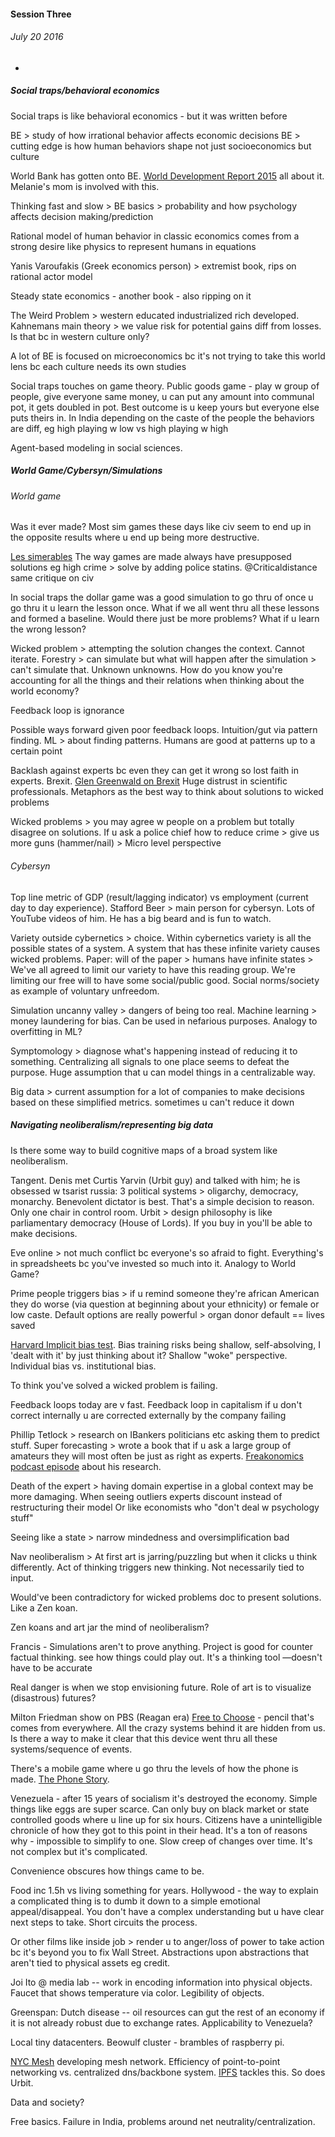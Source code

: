 #### Session Three
###### July 20 2016

-

##### Social traps/behavioral economics

Social traps is like behavioral economics - but it was written before

BE > study of how irrational behavior affects economic decisions
BE > cutting edge is how human behaviors shape not just socioeconomics but culture

World Bank has gotten onto BE. [World Development Report 2015](http://www.worldbank.org/en/publication/wdr2015) all about it. Melanie's mom is involved with this.

Thinking fast and slow > BE basics > probability and how psychology affects decision making/prediction

Rational model of human behavior in classic economics comes from a strong desire like physics to represent humans in equations

Yanis Varoufakis (Greek economics person) > extremist book, rips on rational actor model

Steady state economics - another book - also ripping on it

The Weird Problem > western educated industrialized rich developed. Kahnemans main theory > we value risk for potential gains diff from losses. Is that bc in western culture only?

A lot of BE is focused on microeconomics bc it's not trying to take this world lens bc each culture needs its own studies

Social traps touches on game theory. Public goods game - play w group of people, give everyone same money, u can put any amount into communal pot, it gets doubled in pot. Best outcome is u keep yours but everyone else puts theirs in. In India depending on the caste of the people the behaviors are diff, eg high playing w low vs high playing w high

Agent-based modeling in social sciences.


##### World Game/Cybersyn/Simulations

###### World game

Was it ever made? Most sim games these days like civ seem to end up in the opposite results where u end up being more destructive.

[Les simerables](https://www.jacobinmag.com/2014/10/les-simerables/)
The way games are made always have presupposed solutions eg high crime > solve by adding police statins. @Criticaldistance same critique on civ

In social traps the dollar game was a good simulation to go thru of once u go thru it u learn the lesson once. What if we all went thru all these lessons and formed a baseline. Would there just be more problems? What if u learn the wrong lesson?

Wicked problem > attempting the solution changes the context. Cannot iterate. Forestry > can simulate but what will happen after the simulation > can't simulate that. Unknown unknowns.
How do you know you're accounting for all the things and their relations when thinking about the world economy?

Feedback loop is ignorance

Possible ways forward given poor feedback loops. Intuition/gut via pattern finding. ML > about finding patterns. Humans are good at patterns up to a certain point

Backlash against experts bc even they can get it wrong so lost faith in experts. Brexit. [Glen Greenwald on Brexit](https://theintercept.com/2016/06/25/brexit-is-only-the-latest-proof-of-the-insularity-and-failure-of-western-establishment-institutions/) Huge distrust in scientific professionals. Metaphors as the best way to think about solutions to wicked problems

Wicked problems > you may agree w people on a problem but totally disagree on solutions. If u ask a police chief how to reduce crime > give us more guns (hammer/nail) > Micro level perspective

###### Cybersyn

Top line metric of GDP (result/lagging indicator) vs employment (current day to day experience).
Stafford Beer > main person for cybersyn. Lots of YouTube videos of him. He has a big beard and is fun to watch.

Variety outside cybernetics > choice. Within cybernetics variety is all the possible states of a system. A system that has these infinite variety causes wicked problems. Paper: will of the paper > humans have infinite states > We've all agreed to limit our variety to have this reading group. We're limiting our free will to have some social/public good. Social norms/society as example of voluntary unfreedom.

Simulation uncanny valley > dangers of being too real. Machine learning > money laundering for bias. Can be used in nefarious purposes. Analogy to overfitting in ML?

Symptomology > diagnose what's happening instead of reducing it to something. Centralizing all signals to one place seems to defeat the purpose. Huge assumption that u can model things in a centralizable way.

Big data > current assumption for a lot of companies to make decisions based on these simplified metrics. sometimes u can't reduce it down

##### Navigating neoliberalism/representing big data
Is there some way to build cognitive maps of a broad system like neoliberalism.

Tangent. Denis met Curtis Yarvin (Urbit guy) and talked with him; he is obsessed w tsarist russia: 3 political systems > oligarchy, democracy, monarchy. Benevolent dictator is best. That's a simple decision to reason. Only one chair in control room. Urbit > design philosophy is like parliamentary democracy (House of Lords). If you buy in you'll be able to make decisions.

Eve online > not much conflict bc everyone's so afraid to fight. Everything's in spreadsheets bc you've invested so much into it. Analogy to World Game?

Prime people triggers bias > if u remind someone they're african American they do worse (via question at beginning about your ethnicity) or female or low caste. Default options are really powerful > organ donor default == lives saved

[Harvard Implicit bias test](https://implicit.harvard.edu/implicit/takeatest.html). Bias training risks being shallow, self-absolving, I 'dealt with it' by just thinking about it? Shallow "woke" perspective. Individual bias vs. institutional bias.

To think you've solved a wicked problem is failing.

Feedback loops today are v fast. Feedback loop in capitalism if u don't correct internally u are corrected externally by the company failing

Phillip Tetlock > research on IBankers politicians etc asking them to predict stuff. Super forecasting > wrote a book that if u ask a large group of amateurs they will most often be just as right as experts. [Freakonomics podcast episode](http://freakonomics.com/podcast/how-to-be-less-terrible-at-predicting-the-future-a-new-freakonomics-radio-podcast/) about his research.

Death of the expert > having domain expertise in a global context may be more damaging. When seeing outliers experts discount instead of restructuring their model
Or like economists who "don't deal w psychology stuff"

Seeing like a state > narrow mindedness and oversimplification bad

Nav neoliberalism > At first art is jarring/puzzling but when it clicks u think differently. Act of thinking triggers new thinking. Not necessarily tied to input.

Would've been contradictory for wicked problems doc to present solutions. Like a Zen koan.

Zen koans and art jar the mind of neoliberalism?

Francis - Simulations aren't to prove anything. Project is good for counter factual thinking. see how things could play out. It's a thinking tool —doesn't have to be accurate

Real danger is when we stop envisioning future. Role of art is to visualize (disastrous) futures?

Milton Friedman show on PBS (Reagan era) [Free to Choose](http://www.freetochoose.tv/broadcasts/ftc80.php) - pencil that's comes from everywhere. All the crazy systems behind it are hidden from us. Is there a way to make it clear that this device went thru all these systems/sequence of events.

There's a mobile game where u go thru the levels of how the phone is made. [The Phone Story](http://www.phonestory.org/game.html).

Venezuela - after 15 years of socialism it's destroyed the economy. Simple things like eggs are super scarce. Can only buy on black market or state controlled goods where u line up for six hours. Citizens have a unintelligible chronicle of how they got to this point in their head. It's a ton of reasons why - impossible to simplify to one. Slow creep of changes over time. It's not complex but it's complicated.

Convenience obscures how things came to be.

Food inc 1.5h vs living something for years. Hollywood - the way to explain a complicated thing is to dumb it down to a simple emotional appeal/disappeal. You don't have a complex understanding but u have clear next steps to take. Short circuits the process.

Or other films like inside job > render u to anger/loss of power to take action bc it's beyond you to fix Wall Street. Abstractions upon abstractions that aren't tied to physical assets eg credit.

Joi Ito @ media lab -- work in encoding information into physical objects. Faucet that shows temperature via color. Legibility of objects.

Greenspan: Dutch disease -- oil resources can gut the rest of an economy if it is not already robust due to exchange rates. Applicability to Venezuela?

Local tiny datacenters. Beowulf cluster - brambles of raspberry pi.

[NYC Mesh](https://nycmesh.net/) developing mesh network. Efficiency of point-to-point networking vs. centralized dns/backbone system. [IPFS](https://ipfs.io/) tackles this. So does Urbit.

Data and society?

Free basics. Failure in India, problems around net neutrality/centralization.
